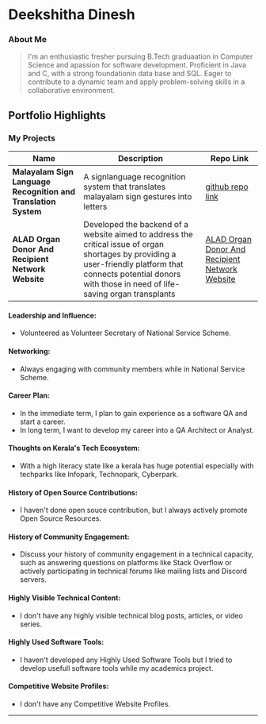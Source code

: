 
# Deekshitha Dinesh

### About Me

> I'm an enthusiastic fresher pursuing B.Tech graduaation in Computer Science and apassion for software development. Proficient in Java and C, with a strong foundationin data base and SQL. Eager to contribute to a dynamic team and apply problem-solving skills in a collaborative environment.


## Portfolio Highlights
 
### My Projects
| Name                 | Description                            | Repo Link                     |
|---------------------------------------------------------------|---------------------------------------------------------------------------------------------------------------------------------------------------------------------------------------------------------------------|----------------------------------------------------------------------------------------------------------------|
|**Malayalam Sign Language Recognition and Translation System** | A signlanguage recognition system that translates malayalam sign gestures into letters                                                                                                                              |[github repo link](***)                                                                                         |
| **ALAD Organ Donor And Recipient Network Website**            | Developed the backend of a website aimed to address the critical issue of organ shortages by providing a user-friendly platform that connects potential donors with those in need of life-saving organ transplants  | [ALAD Organ Donor And Recipient Network Website](https://github.com/Ashnaa22/ALAD_Organ_Donor_Receiver_network)


#### Leadership and Influence:

- Volunteered as Volunteer Secretary of National Service Scheme.

#### Networking:

- Always engaging with community members while in National Service Scheme.

#### Career Plan:

- In the immediate term, I plan to gain experience as a software QA and start a career.
- In long term, I want to develop my career into a QA Architect or Analyst.

#### Thoughts on Kerala's Tech Ecosystem:

- With a high literacy state like a kerala has huge potential especially with techparks like Infopark, Technopark, Cyberpark.

#### History of Open Source Contributions:

- I haven't done open souce contribution, but I always actively promote Open Source Resources.

#### History of Community Engagement:

-  Discuss your history of community engagement in a technical capacity, such as answering questions on platforms like Stack Overflow or actively participating in technical forums like mailing lists and Discord servers.

#### Highly Visible Technical Content:

- I don't have any highly visible technical blog posts, articles, or video series.

#### Highly Used Software Tools:

- I haven't developed any Highly Used Software Tools but I tried to develop usefull software tools while my academics project.

#### Competitive Website Profiles:

- I don't have any Competitive Website Profiles.





---
